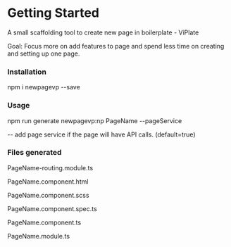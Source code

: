 
# Getting Started

A small scaffolding tool to create new page in boilerplate - ViPlate

Goal: Focus more on add features to page and spend less time on creating and setting up one page.

### Installation

npm i newpagevp --save 

### Usage 

npm run generate newpagevp:np PageName --pageService 

-- add page service if the page will have API calls. (default=true)


### Files generated

PageName-routing.module.ts

PageName.component.html

PageName.component.scss

PageName.component.spec.ts

PageName.component.ts

PageName.module.ts 